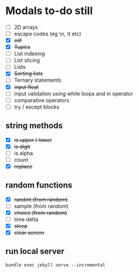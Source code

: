 # Modals to-do still

- [ ] 2D arrays
- [ ] escape codes (eg \n, \t etc)
- [x] ~~elif~~
- [x] ~~Tuples~~
- [ ] List indexing
- [ ] List slicing
- [ ] Lists
- [x] ~~Sorting lists~~
- [ ] Ternary statements
- [x] ~~input float~~
- [ ] input validation using while loops and in operator
- [ ] comparative operators
- [ ] try / except blocks

## string methods
- [x] ~~is upper / lower~~
- [x] ~~is digit~~
- [ ] is alpha
- [ ] count
- [x] ~~replace~~

## random functions
- [x] ~~randint (from random)~~
- [ ] sample (from random)
- [x] ~~choice (from random)~~
- [ ] time delta
- [x] ~~sleep~~
- [x] ~~clear screen~~

## run local server
`bundle exec jekyll serve --incremental`

